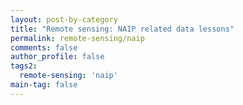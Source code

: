 ```yaml
---
layout: post-by-category
title: "Remote sensing: NAIP related data lessons"
permalink: remote-sensing/naip
comments: false
author_profile: false
tags2:
  remote-sensing: 'naip'
main-tag: false
---
```

